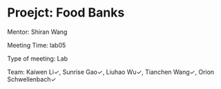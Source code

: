 # Proejct: Food Banks

Mentor: Shiran Wang

Meeting Time: lab05

Type of meeting: Lab

Team: Kaiwen Li✓, Sunrise Gao✓, Liuhao Wu✓, Tianchen Wang✓, Orion Schwellenbach✓
